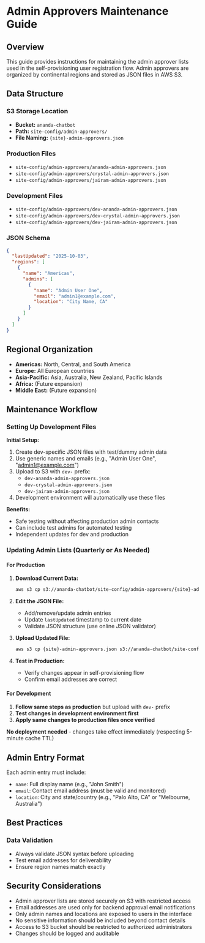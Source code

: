 # Admin Approvers Maintenance Guide

## Overview

This guide provides instructions for maintaining the admin approver lists used in the self-provisioning user
registration flow. Admin approvers are organized by continental regions and stored as JSON files in AWS S3.

## Data Structure

### S3 Storage Location

- **Bucket:** `ananda-chatbot`
- **Path:** `site-config/admin-approvers/`
- **File Naming:** `{site}-admin-approvers.json`

### Production Files

- `site-config/admin-approvers/ananda-admin-approvers.json`
- `site-config/admin-approvers/crystal-admin-approvers.json`
- `site-config/admin-approvers/jairam-admin-approvers.json`

### Development Files

- `site-config/admin-approvers/dev-ananda-admin-approvers.json`
- `site-config/admin-approvers/dev-crystal-admin-approvers.json`
- `site-config/admin-approvers/dev-jairam-admin-approvers.json`

### JSON Schema

```json
{
  "lastUpdated": "2025-10-03",
  "regions": [
    {
      "name": "Americas",
      "admins": [
        {
          "name": "Admin User One",
          "email": "admin1@example.com",
          "location": "City Name, CA"
        }
      ]
    }
  ]
}
```

## Regional Organization

- **Americas:** North, Central, and South America
- **Europe:** All European countries
- **Asia-Pacific:** Asia, Australia, New Zealand, Pacific Islands
- **Africa:** (Future expansion)
- **Middle East:** (Future expansion)

## Maintenance Workflow

### Setting Up Development Files

**Initial Setup:**

1. Create dev-specific JSON files with test/dummy admin data
2. Use generic names and emails (e.g., "Admin User One", "<admin1@example.com>")
3. Upload to S3 with `dev-` prefix:
   - `dev-ananda-admin-approvers.json`
   - `dev-crystal-admin-approvers.json`
   - `dev-jairam-admin-approvers.json`
4. Development environment will automatically use these files

**Benefits:**

- Safe testing without affecting production admin contacts
- Can include test admins for automated testing
- Independent updates for dev and production

### Updating Admin Lists (Quarterly or As Needed)

#### For Production

1. **Download Current Data:**

   ```bash
   aws s3 cp s3://ananda-chatbot/site-config/admin-approvers/{site}-admin-approvers.json .
   ```

2. **Edit the JSON File:**

   - Add/remove/update admin entries
   - Update `lastUpdated` timestamp to current date
   - Validate JSON structure (use online JSON validator)

3. **Upload Updated File:**

   ```bash
   aws s3 cp {site}-admin-approvers.json s3://ananda-chatbot/site-config/admin-approvers/
   ```

4. **Test in Production:**
   - Verify changes appear in self-provisioning flow
   - Confirm email addresses are correct

#### For Development

1. **Follow same steps as production** but upload with `dev-` prefix
2. **Test changes in development environment first**
3. **Apply same changes to production files once verified**

**No deployment needed** - changes take effect immediately (respecting 5-minute cache TTL)

## Admin Entry Format

Each admin entry must include:

- `name`: Full display name (e.g., "John Smith")
- `email`: Contact email address (must be valid and monitored)
- `location`: City and state/country (e.g., "Palo Alto, CA" or "Melbourne, Australia")

## Best Practices

### Data Validation

- Always validate JSON syntax before uploading
- Test email addresses for deliverability
- Ensure region names match exactly

## Security Considerations

- Admin approver lists are stored securely on S3 with restricted access
- Email addresses are used only for backend approval email notifications
- Only admin names and locations are exposed to users in the interface
- No sensitive information should be included beyond contact details
- Access to S3 bucket should be restricted to authorized administrators
- Changes should be logged and auditable
